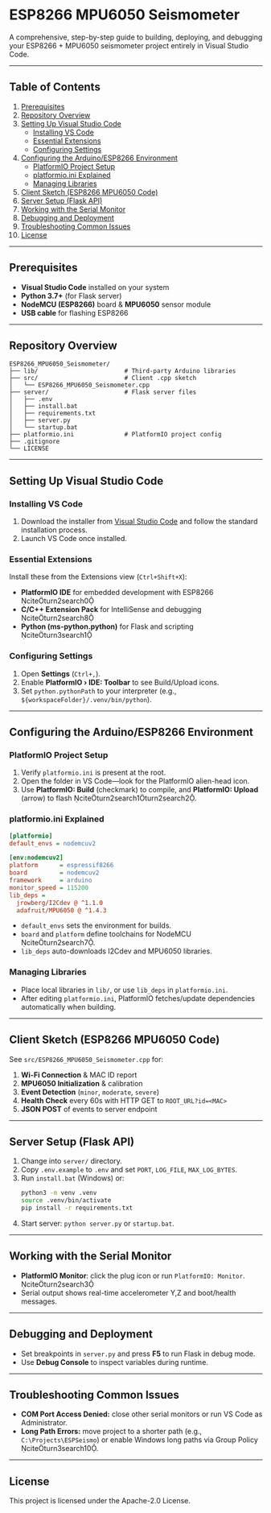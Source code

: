 # ESP8266 MPU6050 Seismometer

A comprehensive, step-by-step guide to building, deploying, and debugging your ESP8266 + MPU6050 seismometer project entirely in Visual Studio Code.

---

## Table of Contents

1. [Prerequisites](#prerequisites)
2. [Repository Overview](#repository-overview)
3. [Setting Up Visual Studio Code](#setting-up-visual-studio-code)
   - [Installing VS Code](#installing-vs-code)
   - [Essential Extensions](#essential-extensions)
   - [Configuring Settings](#configuring-settings)
4. [Configuring the Arduino/ESP8266 Environment](#configuring-the-arduinoesp8266-environment)
   - [PlatformIO Project Setup](#platformio-project-setup)
   - [platformio.ini Explained](#platformioini-explained)
   - [Managing Libraries](#managing-libraries)
5. [Client Sketch (ESP8266 MPU6050 Code)](#client-sketch-esp8266-mpu6050-code)
6. [Server Setup (Flask API)](#server-setup-flask-api)
7. [Working with the Serial Monitor](#working-with-the-serial-monitor)
8. [Debugging and Deployment](#debugging-and-deployment)
9. [Troubleshooting Common Issues](#troubleshooting-common-issues)
10. [License](#license)

---

## Prerequisites

- **Visual Studio Code** installed on your system  
- **Python 3.7+** (for Flask server)  
- **NodeMCU (ESP8266)** board & **MPU6050** sensor module  
- **USB cable** for flashing ESP8266

---

## Repository Overview

```
ESP8266_MPU6050_Seismometer/
├── lib/                        # Third-party Arduino libraries
├── src/                        # Client .cpp sketch
│   └── ESP8266_MPU6050_Seismometer.cpp
├── server/                     # Flask server files
│   ├── .env
│   ├── install.bat
│   ├── requirements.txt
│   ├── server.py
│   └── startup.bat
├── platformio.ini              # PlatformIO project config
├── .gitignore
└── LICENSE
```

---

## Setting Up Visual Studio Code

### Installing VS Code

1. Download the installer from [Visual Studio Code](https://code.visualstudio.com/) and follow the standard installation process.  
2. Launch VS Code once installed.

### Essential Extensions

Install these from the Extensions view (`Ctrl+Shift+X`):

- **PlatformIO IDE** for embedded development with ESP8266 citeturn2search0  
- **C/C++ Extension Pack** for IntelliSense and debugging citeturn2search8  
- **Python (ms-python.python)** for Flask and scripting citeturn3search1  

### Configuring Settings

1. Open **Settings** (`Ctrl+,`).  
2. Enable **PlatformIO › IDE: Toolbar** to see Build/Upload icons.  
3. Set `python.pythonPath` to your interpreter (e.g., `${workspaceFolder}/.venv/bin/python`).  

---

## Configuring the Arduino/ESP8266 Environment

### PlatformIO Project Setup

1. Verify `platformio.ini` is present at the root.  
2. Open the folder in VS Code—look for the PlatformIO alien-head icon.  
3. Use **PlatformIO: Build** (checkmark) to compile, and **PlatformIO: Upload** (arrow) to flash citeturn2search1turn2search2.

### platformio.ini Explained

```ini
[platformio]
default_envs = nodemcuv2

[env:nodemcuv2]
platform      = espressif8266
board         = nodemcuv2
framework     = arduino
monitor_speed = 115200
lib_deps =
  jrowberg/I2Cdev @ ^1.1.0
  adafruit/MPU6050 @ ^1.4.3
```

- `default_envs` sets the environment for builds.  
- `board` and `platform` define toolchains for NodeMCU citeturn2search7.  
- `lib_deps` auto-downloads I2Cdev and MPU6050 libraries.

### Managing Libraries

- Place local libraries in `lib/`, or use `lib_deps` in `platformio.ini`.  
- After editing `platformio.ini`, PlatformIO fetches/update dependencies automatically when building.

---

## Client Sketch (ESP8266 MPU6050 Code)

See `src/ESP8266_MPU6050_Seismometer.cpp` for:

1. **Wi-Fi Connection** & MAC ID report  
2. **MPU6050 Initialization** & calibration  
3. **Event Detection** (`minor`, `moderate`, `severe`)  
4. **Health Check** every 60s with HTTP GET to `ROOT_URL?id=<MAC>`  
5. **JSON POST** of events to server endpoint  

---

## Server Setup (Flask API)

1. Change into `server/` directory.  
2. Copy `.env.example` to `.env` and set `PORT`, `LOG_FILE`, `MAX_LOG_BYTES`.  
3. Run `install.bat` (Windows) or:
   ```bash
   python3 -m venv .venv
   source .venv/bin/activate
   pip install -r requirements.txt
   ```
4. Start server: `python server.py` or `startup.bat`.  

---

## Working with the Serial Monitor

- **PlatformIO Monitor**: click the plug icon or run `PlatformIO: Monitor`. citeturn2search3  
- Serial output shows real-time accelerometer Y,Z and boot/health messages.

---

## Debugging and Deployment

- Set breakpoints in `server.py` and press **F5** to run Flask in debug mode.  
- Use **Debug Console** to inspect variables during runtime.  

---

## Troubleshooting Common Issues

- **COM Port Access Denied:** close other serial monitors or run VS Code as Administrator.  
- **Long Path Errors:** move project to a shorter path (e.g., `C:\Projects\ESPSeismo`) or enable Windows long paths via Group Policy citeturn3search10.  

---

## License

This project is licensed under the Apache-2.0 License.
